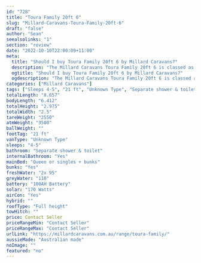 ```yaml
---
id: "728"
title: "Toura Family 20ft 6"
slug: "Millard-Caravans-Toura-Family-20ft-6"
draft: "false"
author: "Sean"
seealsolinks: "1"
section: "review"
date: "2022-10-10T22:00:09+11:00"
meta:
  title: "Should I buy Toura Family 20ft 6 by Millard Caravans?"
  description: "The Millard Caravans Toura Family 20ft 6 is classed as Unknown Type, and sleeps 4-5 people. It is Australian made and comes in at 21 ft. It generally has Separate shower & toilet."
  ogtitle: "Should I buy Toura Family 20ft 6 by Millard Caravans?"
  ogdescription: "The Millard Caravans Toura Family 20ft 6 is classed as Unknown Type, and sleeps 4-5 people. It is Australian made and comes in at 21 ft. It generally has Separate shower & toilet."
categories: ["Millard Caravans"]
tags: ["Sleeps 4-5", "21 ft", "Unknown Type", "Separate shower & toilet", "Full height", "Price Unknown", "Australian made"]
totalLength: "8.657"
bodyLength: "6.412"
totalHeight: "2.975"
totalWidth: "2.5"
tareWeight: "2550"
atmWeight: "3500"
ballWeight: ""
footTag: "21 ft"
vanType: "Unknown Type"
sleeps: "4-5"
bathroom: "Separate shower & toilet"
internalBathroom: "Yes"
mainBed: "Queen or singles + bunks"
bunks: "Yes"
freshWater: "2x 95"
greyWater: "110"
battery: "100AH Battery"
solar: "170 Watts"
airCon: "Yes"
hybrid: ""
roofType: "Full height"
towHitch: ""
price: Contact Seller
priceRangeMin: "Contact Seller"
priceRangeMax: "Contact Seller"
urlLink: "https://millardcaravans.com.au/range/toura-family/"
aussieMade: "Australian made"
noImage: ""
featured: "no"
---
```

